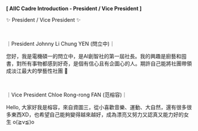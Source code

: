 **[ AIIC Cadre Introduction - President / Vice President ]**

✨ President / Vice President ✨

&nbsp;

｜President Johnny Li Chung YEN (閆立中)｜

您好，我是電機碩一的閆立中，是AI創智社的第一屆社長。我的興趣是廚藝和囤書，對所有事物都感到好奇，是個有信心且有企圖心的人。期許自己能將社團帶領成淡江最大的學藝性社團 😤

&nbsp;

｜Vice President Chloe Rong-rong FAN (范榕容)｜

Hello, 大家好我是榕容，來自資圖三，從小喜歡音樂、運動、大自然，還有很多很多東西XD，也希望自己能夠變得越來越好，成為漂亮又努力又認真又能力好的女生 o(≧v≦)o
